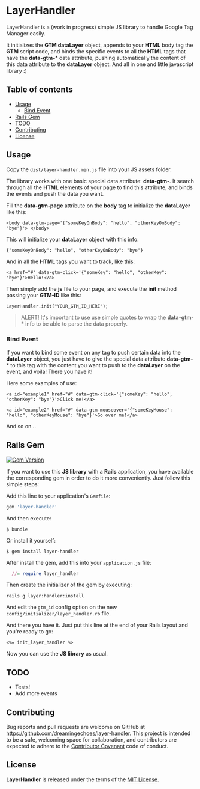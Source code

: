 # LayerHandler

LayerHandler is a (work in progress) simple JS library to handle Google Tag Manager easily.

It initializes the **GTM dataLayer** object, appends to your **HTML** body tag the **GTM** script code, and binds the specific events to all the **HTML** tags that have the **data-gtm-*** data attribute, pushing automatically the content of this data attribute to the **dataLayer** object. And all in one and little javascript library :)

## Table of contents

* [Usage](#usage)
  * [Bind Event](#bind-event)
* [Rails Gem](#rails-gem)
* [TODO](#todo)
* [Contributing](#contributing)
* [License](#license)

## Usage

Copy the `dist/layer-handler.min.js` file into your JS assets folder.

The library works with one basic special data attribute: **data-gtm-**. It search through all the **HTML** elements of your page to find this attribute, and binds the events and push the data you want.

Fill the **data-gtm-page** attribute on the **body** tag to initialize the **dataLayer** like this:

```
<body data-gtm-page='{"someKeyOnBody": "hello", "otherKeyOnBody": "bye"}'> </body>
```

This will initialize your **dataLayer** object with this info:

```
{"someKeyOnBody": "hello", "otherKeyOnBody": "bye"}
```

And in all the **HTML** tags you want to track, like this:

```
<a href="#" data-gtm-click='{"someKey": "hello", "otherKey": "bye"}'>Hello!</a>
```

Then simply add the **js** file to your page, and execute the **init** method passing your **GTM-ID** like this:

```
LayerHandler.init("YOUR_GTM_ID_HERE");
```

> ALERT! It's important to use use simple quotes to wrap the **data-gtm-*** info to be able to parse the data properly.

### Bind Event

If you want to bind some event on any tag to push certain data into the **dataLayer** object, you just have to give the special data attribute **data-gtm-*** to this tag with the content you want to push to the **dataLayer** on the event, and voila! There you have it!

Here some examples of use:

```
<a id="example1" href="#" data-gtm-click='{"someKey": "hello", "otherKey": "bye"}'>Click me!</a>
```

```
<a id="example2" href="#" data-gtm-mouseover='{"someKeyMouse": "hello", "otherKeyMouse": "bye"}'>Go over me!</a>
```

And so on...

## Rails Gem

[![Gem Version](https://badge.fury.io/rb/layer-handler.svg)](https://badge.fury.io/rb/layer-handler)

If you want to use this **JS library** with a **Rails** application, you have available the corresponding gem in order to do it more conveniently. Just follow this simple steps:

Add this line to your application's `Gemfile`:

```ruby
gem 'layer-handler'
```

And then execute:

```
$ bundle
```

Or install it yourself:

```
$ gem install layer-handler
```

After install the gem, add this into your `application.js` file:

```ruby
  //= require layer_handler
```

Then create the initializer of the gem by executing:

```
rails g layer:handler:install
```

And edit the `gtm_id` config option on the new  `config/initializer/layer_handler.rb` file.

And there you have it. Just put this line at the end of your Rails layout and you're ready to go:

```
<%= init_layer_handler %>
```

Now you can use the **JS library** as usual.

## TODO

- Tests!
- Add more events

## Contributing

Bug reports and pull requests are welcome on GitHub at https://github.com/dreamingechoes/layer-handler. This project is intended to be a safe, welcoming space for collaboration, and contributors are expected to adhere to the [Contributor Covenant](contributor-covenant.org) code of conduct.

## License

**LayerHandler** is released under the terms of the [MIT License](http://opensource.org/licenses/MIT).
